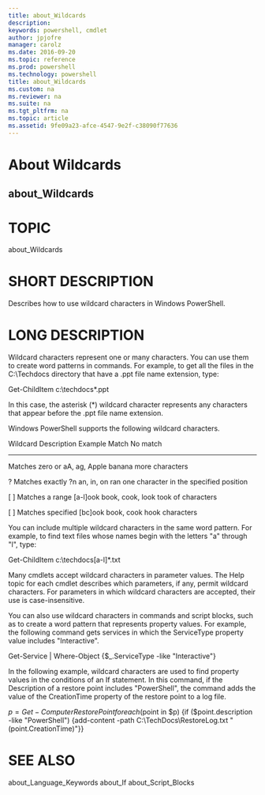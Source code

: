 ```yaml
---
title: about_Wildcards
description: 
keywords: powershell, cmdlet
author: jpjofre
manager: carolz
ms.date: 2016-09-20
ms.topic: reference
ms.prod: powershell
ms.technology: powershell
title: about_Wildcards
ms.custom: na
ms.reviewer: na
ms.suite: na
ms.tgt_pltfrm: na
ms.topic: article
ms.assetid: 9fe09a23-afce-4547-9e2f-c38090f77636
---
```

# About Wildcards
## about_Wildcards
# TOPIC

about_Wildcards

# SHORT DESCRIPTION

Describes how to use wildcard characters in Windows PowerShell.

# LONG DESCRIPTION

Wildcard characters represent one or many characters. You can use them
to create word patterns in commands. For example, to get all the files
in the C:\Techdocs directory that have a .ppt file name extension, type:

Get-ChildItem c:\techdocs\*.ppt

In this case, the asterisk (*) wildcard character represents any characters
that appear before the .ppt file name extension.

Windows PowerShell supports the following wildcard characters.

Wildcard Description        Example  Match             No match
-------- ------------------ -------- ----------------- --------
Matches zero or    aA, ag, Apple      banana
more characters

?        Matches exactly    ?n       an, in, on        ran
one character in
the specified
position

[ ]      Matches a range    [a-l]ook book, cook, look  took
of characters

[ ]      Matches specified  [bc]ook  book, cook        hook
characters

You can include multiple wildcard characters in the same word pattern.
For example, to find text files whose names begin with the letters "a"
through "l", type:

Get-ChildItem c:\techdocs[a-l]*.txt

Many cmdlets accept wildcard characters in parameter values. The
Help topic for each cmdlet describes which parameters, if any, permit
wildcard characters. For parameters in which wildcard characters are
accepted, their use is case-insensitive.

You can also use wildcard characters in commands and script blocks, such as
to create a word pattern that represents property values. For example, the
following command gets services in which the ServiceType property value
includes "Interactive".

Get-Service | Where-Object {$_.ServiceType -like "Interactive"}

In the following example, wildcard characters are used to find property values
in the conditions of an If statement. In this command, if the Description of a
restore point includes "PowerShell", the command adds the value of the CreationTime
property of the restore point to a log file.

$p = Get-ComputerRestorePoint
foreach ($point in $p)
{if ($point.description -like "PowerShell")
{add-content -path C:\TechDocs\RestoreLog.txt "$($point.CreationTime)"}}

# SEE ALSO

about_Language_Keywords
about_If
about_Script_Blocks


